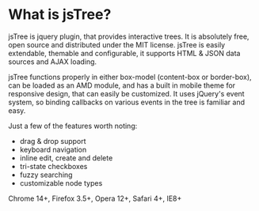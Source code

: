 # What is jsTree?
jsTree is jquery plugin, that provides interactive trees. It is absolutely free, open source and distributed under the MIT license. jsTree is easily extendable, themable and configurable, it supports HTML & JSON data sources and AJAX loading.

jsTree functions properly in either box-model (content-box or border-box), can be loaded as an AMD module, and has a built in mobile theme for responsive design, that can easily be customized. It uses jQuery's event system, so binding callbacks on various events in the tree is familiar and easy.

Just a few of the features worth noting:

- drag & drop support  
- keyboard navigation  
- inline edit, create and delete  
- tri-state checkboxes  
- fuzzy searching  
- customizable node types

Chrome 14+, Firefox 3.5+, Opera 12+, Safari 4+, IE8+